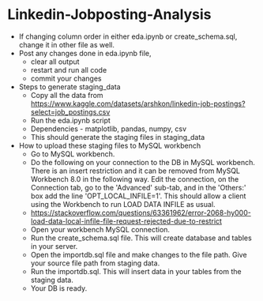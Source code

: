 # Linkedin-Jobposting-Analysis
+ If changing column order in either eda.ipynb or create_schema.sql, change it in other file as well.
+ Post any changes done in eda.ipynb file,
  - clear all output
  - restart and run all code
  - commit your changes
+ Steps to generate staging_data
  - Copy all the data from https://www.kaggle.com/datasets/arshkon/linkedin-job-postings?select=job_postings.csv
  - Run the eda.ipynb script
   * Dependencies - matplotlib, pandas, numpy, csv
  - This should generate the staging files in staging_data
+ How to upload these staging files to MySQL workbench
  - Go to MySQL workbench.
  - Do the following on your connection to the DB in MySQL workbench. There is an insert restriction and it can be removed from MySQL Workbench 8.0 in the following way. Edit the connection, on the Connection tab, 
 go to the 'Advanced' sub-tab, and in the 'Others:' box add the line 'OPT_LOCAL_INFILE=1'. This should allow a client using the Workbench to run LOAD DATA INFILE as usual.
  - https://stackoverflow.com/questions/63361962/error-2068-hy000-load-data-local-infile-file-request-rejected-due-to-restrict
  - Open your workbench MySQL connection.
  - Run the create_schema.sql file. This will create database and tables in your server.
  - Open the importdb.sql file and make changes to the file path. Give your source file path from staging data.
  - Run the importdb.sql. This will insert data in your tables from the staging data.
  - Your DB is ready.
